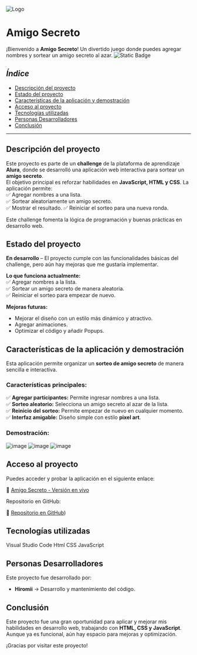 ![Logo](https://github.com/user-attachments/assets/22dc6c1d-295c-49f2-88c7-7f97cc3d6d6e)
# Amigo Secreto

¡Bienvenido a **Amigo Secreto**! Un divertido juego donde puedes agregar nombres y sortear un amigo secreto al azar. 
![Static Badge](https://img.shields.io/badge/Proyecto-NoCompletado-blue)



## *Índice*


- [Descripción del proyecto](#descripción-del-proyecto)
- [Estado del proyecto](#estado-del-proyecto)
- [Características de la aplicación y demostración](#características-de-la-aplicación-y-demostración)
- [Acceso al proyecto](#acceso-al-proyecto)
- [Tecnologías utilizadas](#tecnologías-utilizadas)
- [Personas Desarrolladores](#personas-desarrolladores)
- [Conclusión](#conclusión)

---

## Descripción del proyecto
Este proyecto es parte de un **challenge** de la plataforma de aprendizaje **Alura**, donde se desarrolló una aplicación web interactiva para sortear un **amigo secreto**.  
El objetivo principal es reforzar habilidades en **JavaScript, HTML y CSS**.
La aplicación permite:  
✅ Agregar nombres a una lista.  
✅ Sortear aleatoriamente un amigo secreto.  
✅ Mostrar el resultado.
✅ Reiniciar el sorteo para una nueva ronda.  

Este challenge fomenta la lógica de programación y buenas prácticas en desarrollo web. 

## Estado del proyecto
**En desarrollo** – El proyecto cumple con las funcionalidades básicas del challenge, pero aún hay mejoras que me gustaría implementar.  

**Lo que funciona actualmente:**  
✅ Agregar nombres a la lista.  
✅ Sortear un amigo secreto de manera aleatoria.  
✅ Reiniciar el sorteo para empezar de nuevo.  

**Mejoras futuras:**  
- Mejorar el diseño con un estilo más dinámico y atractivo.  
- Agregar animaciones.
- Optimizar el código y añadir Popups.

## Características de la aplicación y demostración
Esta aplicación permite organizar un **sorteo de amigo secreto** de manera sencilla e interactiva.  

###  Características principales:  
✅ **Agregar participantes:** Permite ingresar nombres a una lista.  
✅ **Sorteo aleatorio:** Selecciona un amigo secreto al azar de la lista.  
✅ **Reinicio del sorteo:** Permite empezar de nuevo en cualquier momento.  
✅ **Interfaz amigable:** Diseño simple con estilo **pixel art**.  

###  Demostración:  
![image](https://github.com/user-attachments/assets/46b9ebae-265c-46fb-8fc2-ebc00000cd7a)
![image](https://github.com/user-attachments/assets/18c27f7b-7482-4b11-a87c-319572d2e5eb)
![image](https://github.com/user-attachments/assets/038ae781-287d-4ac3-b952-1b14a3eb6114)

## Acceso al proyecto
Puedes acceder y probar la aplicación en el siguiente enlace:  

🔹 [Amigo Secreto - Versión en vivo](AQUÍ_VA_EL_LINK_DE_DEPLOY)  

Repositorio en GitHub:  

🔹 [Repositorio en GitHub](https://github.com/Hiromii0721/AmigoSecreto.git))  


## Tecnologías utilizadas
Visual Studio Code
Html
CSS
JavaScript

## Personas Desarrolladores
Este proyecto fue desarrollado por:  

- **Hiromii** → Desarrollo y mantenimiento del código.

## Conclusión
Este proyecto fue una gran oportunidad para aplicar y mejorar mis habilidades en desarrollo web, trabajando con **HTML, CSS y JavaScript**. Aunque ya es funcional, aún hay espacio para mejoras y optimización.  

¡Gracias por visitar este proyecto!

